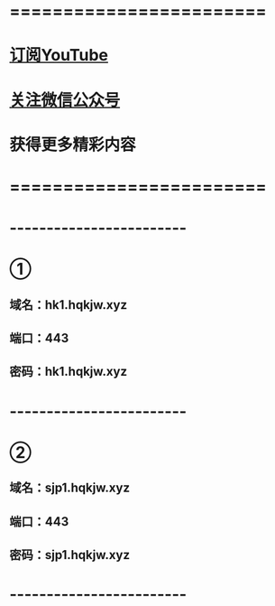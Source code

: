 # ========================

# [订阅YouTube](https://www.youtube.com/channel/UCS6QM2n96qXmqURNikf3ceA?sub_confirmation=1)

# [关注微信公众号](https://raw.githubusercontent.com/ssooenftzero/0X/master/Tube/icon/wxgzh.png)

# 获得更多精彩内容

# ========================

# ------------------------

# ①

## 域名：hk1.hqkjw.xyz

## 端口：443

## 密码：hk1.hqkjw.xyz

# ------------------------

# ②

## 域名：sjp1.hqkjw.xyz

## 端口：443

## 密码：sjp1.hqkjw.xyz

# ------------------------